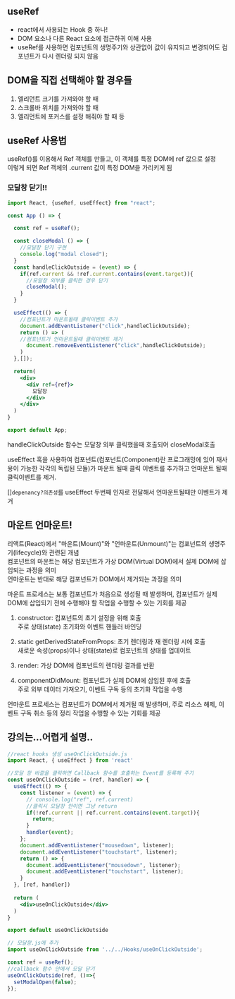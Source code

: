 ## useRef 
- react에서 사용되는 Hook 중 하나!  
- DOM 요소나 다른 React 요소에 접근하귀 이해 사용  
- useRef를 사용하면 컴포넌트의 생명주기와 상관없이 값이 유지되고 변경되어도 컴포넌트가 다시 렌더링 되지 않음

## DOM을 직접 선택해야 할 경우들
1. 엘리먼트 크기를 가져와야 할 때
2. 스크롤바 위치를 가져와야 할 때
3. 엘리먼트에 포커스를 설정 해줘야 할 때 등

## useRef 사용법
useRef()를 이용해서 Ref 객체를 만들고, 이 객체를 특정 DOM에 ref 값으로 설정  
이렇게 되면 Ref 객체의 .current 값이 특정 DOM을 가리키게 됨

### 모달창 닫기!!
```jsx
import React, {useRef, useEffect} from "react";

const App () => {

  const ref = useRef();

  const closeModal () => {
    //모달창 닫기 구현
    console.log("modal closed");
  }
  const handleClickOutside = (event) => {
    if(ref.current && !ref.current.contains(event.target)){
      //모달창 외부를 클릭한 경우 닫기
      closeModal();
    }
  }

  useEffect(() => {
    //컴포넌트가 마운트될때 클릭이벤트 추가
    document.addEventListener("click",handleClickOutside);
    return () => (
    //컴포넌트가 언마운트될때 클릭이벤트 제거
      document.removeEventListener("click",handleClickOutside);
    )
  },[]);

  return(
    <div>
      <div ref={ref}>
        모달창
      </div>
    </div>
  )
}

export default App;

```
handleClickOutside 함수는 모달창 외부 클릭했을때 호출되어 closeModal호출

useEffect 훅을 사용하여 컴포넌트(컴포넌트(Component)란 프로그래밍에 있어 재사용이 가능한 각각의 독립된 모듈)가 마운트 될때 클릭 이벤트를 추가하고 언마운트 될때 클릭이벤트를 제거.

[]`depenancy?의존성`를 useEffect 두번째 인자로 전달해서 언마운트될때만 이벤트가 제거

## 마운트 언마운트!

리액트(React)에서 "마운트(Mount)"와 "언마운트(Unmount)"는 컴포넌트의 생명주기(lifecycle)와 관련된 개념  
컴포넌트의 마운트는 해당 컴포넌트가 가상 DOM(Virtual DOM)에서 실제 DOM에 삽입되는 과정을 의미  
언마운트는 반대로 해당 컴포넌트가 DOM에서 제거되는 과정을 의미

마운트 프로세스는 보통 컴포넌트가 처음으로 생성될 때 발생하며, 컴포넌트가 실제 DOM에 삽입되기 전에 수행해야 할 작업을 수행할 수 있는 기회를 제공

1. constructor: 컴포넌트의 초기 설정을 위해 호출  
주로 상태(state) 초기화와 이벤트 핸들러 바인딩

2. static getDerivedStateFromProps: 초기 렌더링과 재 렌더링 시에 호출  
새로운 속성(props)이나 상태(state)로 컴포넌트의 상태를 업데이트 

3. render: 가상 DOM에 컴포넌트의 렌더링 결과를 반환

4. componentDidMount: 컴포넌트가 실제 DOM에 삽입된 후에 호출  
주로 외부 데이터 가져오기, 이벤트 구독 등의 초기화 작업을 수행

언마운트 프로세스는 컴포넌트가 DOM에서 제거될 때 발생하며, 주로 리소스 해제, 이벤트 구독 취소 등의 정리 작업을 수행할 수 있는 기회를 제공


## 강의는...어렵게 설명..

```jsx
//react hooks 생성 useOnClickOutside.js
import React, { useEffect } from 'react'

//모달 창 바깥을 클릭하면 Callback 함수를 호출하는 Event를 등록해 주기
const useOnClickOutside = (ref, handler) => {
  useEffect(() => {
    const listener = (event) => {
      // console.log("ref", ref.current)
      //클릭시 모달창 안이면 그냥 return
      if(!ref.current || ref.current.contains(event.target)){
        return;
      }
      handler(event);
    };
    document.addEventListener("mousedown", listener);
    document.addEventListener("touchstart", listener);
    return () => {
      document.addEventListener("mousedown", listener);
      document.addEventListener("touchstart", listener);
    }
  }, [ref, handler])
  
  return (
    <div>useOnClickOutside</div>
  )
}

export default useOnClickOutside

// 모달창.js에 추가
import useOnClickOutside from '../../Hooks/useOnClickOutside';

const ref = useRef();
//callback 함수 안에서 모달 닫기
useOnClickOutside(ref, ()=>{
  setModalOpen(false);
});

```